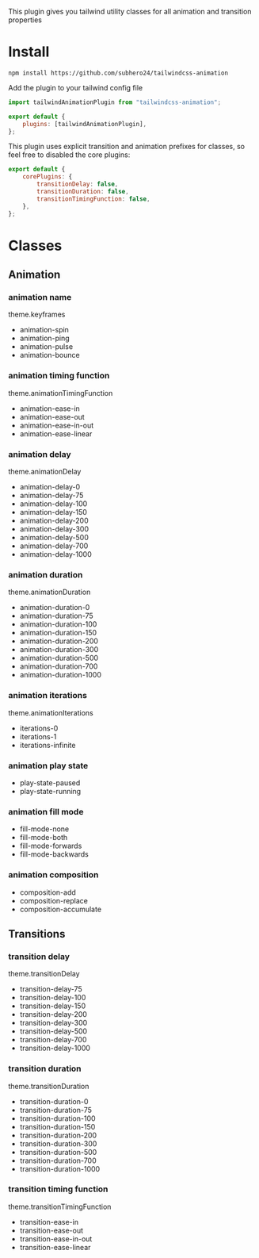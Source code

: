 This plugin gives you tailwind utility classes for all animation and transition properties

# Install

```
npm install https://github.com/subhero24/tailwindcss-animation
```

Add the plugin to your tailwind config file

```javascript
import tailwindAnimationPlugin from "tailwindcss-animation";

export default {
	plugins: [tailwindAnimationPlugin],
};
```

This plugin uses explicit transition and animation prefixes for classes, so feel free to disabled the core plugins:

```javascript
export default {
	corePlugins: {
		transitionDelay: false,
		transitionDuration: false,
		transitionTimingFunction: false,
	},
};
```

# Classes

## Animation

### animation name

theme.keyframes

-   animation-spin
-   animation-ping
-   animation-pulse
-   animation-bounce

### animation timing function

theme.animationTimingFunction

-   animation-ease-in
-   animation-ease-out
-   animation-ease-in-out
-   animation-ease-linear

### animation delay

theme.animationDelay

-   animation-delay-0
-   animation-delay-75
-   animation-delay-100
-   animation-delay-150
-   animation-delay-200
-   animation-delay-300
-   animation-delay-500
-   animation-delay-700
-   animation-delay-1000

### animation duration

theme.animationDuration

-   animation-duration-0
-   animation-duration-75
-   animation-duration-100
-   animation-duration-150
-   animation-duration-200
-   animation-duration-300
-   animation-duration-500
-   animation-duration-700
-   animation-duration-1000

### animation iterations

theme.animationIterations

-   iterations-0
-   iterations-1
-   iterations-infinite

### animation play state

-   play-state-paused
-   play-state-running

### animation fill mode

-   fill-mode-none
-   fill-mode-both
-   fill-mode-forwards
-   fill-mode-backwards

### animation composition

-   composition-add
-   composition-replace
-   composition-accumulate

## Transitions

### transition delay

theme.transitionDelay

-   transition-delay-75
-   transition-delay-100
-   transition-delay-150
-   transition-delay-200
-   transition-delay-300
-   transition-delay-500
-   transition-delay-700
-   transition-delay-1000

### transition duration

theme.transitionDuration

-   transition-duration-0
-   transition-duration-75
-   transition-duration-100
-   transition-duration-150
-   transition-duration-200
-   transition-duration-300
-   transition-duration-500
-   transition-duration-700
-   transition-duration-1000

### transition timing function

theme.transitionTimingFunction

-   transition-ease-in
-   transition-ease-out
-   transition-ease-in-out
-   transition-ease-linear
